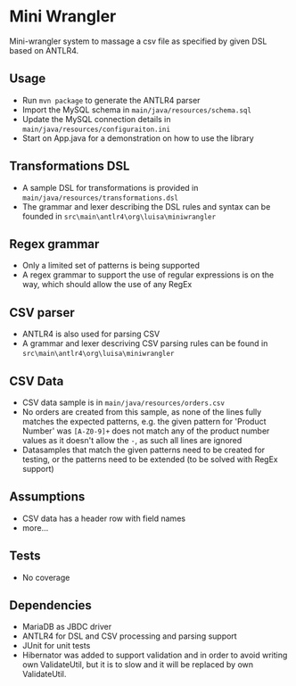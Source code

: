 # Mini Wrangler
Mini-wrangler system to massage a csv file as specified by given DSL based on ANTLR4.

## Usage

- Run `mvn package` to generate the ANTLR4 parser
- Import the MySQL schema in `main/java/resources/schema.sql`
- Update the MySQL connection details in `main/java/resources/configuraiton.ini`
- Start on App.java for a demonstration on how to use the library

## Transformations DSL

- A sample DSL for transformations is provided in `main/java/resources/transformations.dsl`
- The grammar and lexer describing the DSL rules and syntax can be founded in `src\main\antlr4\org\luisa\miniwrangler`

## Regex grammar

- Only a limited set of patterns is being supported
- A regex grammar to support the use of regular expressions is on the way, which should allow the use of any RegEx

## CSV parser

- ANTLR4 is also used for parsing CSV
- A grammar and lexer descriving CSV parsing rules can be found in `src\main\antlr4\org\luisa\miniwrangler`

## CSV Data

- CSV data sample is in `main/java/resources/orders.csv`
- No orders are created from this sample, as none of the lines fully matches the expected patterns, e.g. the given pattern for 'Product Number' was `[A-Z0-9]+` does not match any of the product number values as it doesn't allow the `-`, as such all lines are ignored
- Datasamples that match the given patterns need to be created for testing, or the patterns need to be extended (to be solved with RegEx support)

## Assumptions

- CSV data has a header row with field names
- more...

## Tests

- No coverage

## Dependencies

- MariaDB as JBDC driver
- ANTLR4 for DSL and CSV processing and parsing support
- JUnit for unit tests
- Hibernator was added to support validation and in order to avoid writing own ValidateUtil, but it is to slow and it will be replaced by own ValidateUtil.


